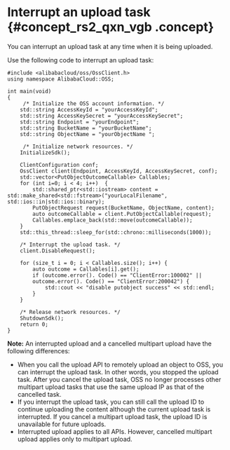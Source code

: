 # Interrupt an upload task {#concept_rs2_qxn_vgb .concept}

You can interrupt an upload task at any time when it is being uploaded.

Use the following code to interrupt an upload task:

```
#include <alibabacloud/oss/OssClient.h>
using namespace AlibabaCloud::OSS;

int main(void)
{
     /* Initialize the OSS account information. */
    std::string AccessKeyId = "yourAccessKeyId";
    std::string AccessKeySecret = "yourAccessKeySecret";
    std::string Endpoint = "yourEndpoint";
    std::string BucketName = "yourBucketName";
    std::string ObjectName = "yourObjectName ";

     /* Initialize network resources. */
    InitializeSdk();

    ClientConfiguration conf;
    OssClient client(Endpoint, AccessKeyId, AccessKeySecret, conf);
    std::vector<PutObjectOutcomeCallable> Callables;
    for (int i=0; i < 4; i++)  {  
        std::shared_ptr<std::iostream> content = std::make_shared<std::fstream>("yourLocalFilename", std::ios::in|std::ios::binary);
        PutObjectRequest request(BucketName, ObjectName, content);
        auto outcomeCallable = client.PutObjectCallable(request);
        Callables.emplace_back(std::move(outcomeCallable));
    }
    std::this_thread::sleep_for(std::chrono::milliseconds(1000));
  
    /* Interrupt the upload task. */
    client.DisableRequest();

    for (size_t i = 0; i < Callables.size(); i++) {
        auto outcome = Callables[i].get();
        if (outcome.error(). Code() == "ClientError:100002" ||
        outcome.error(). Code() == "ClientError:200042") {
            std::cout << "disable putobject success" << std::endl;
        }
    }

    /* Release network resources. */
    ShutdownSdk();
    return 0;
}
```

**Note:** An interrupted upload and a cancelled multipart upload have the following differences:

-   When you call the upload API to remotely upload an object to OSS, you can interrupt the upload task. In other words, you stopped the upload task. After you cancel the upload task, OSS no longer processes other multipart upload tasks that use the same upload IP as that of the cancelled task.
-   If you interrupt the upload task, you can still call the upload ID to continue uploading the content although the current upload task is interrupted. If you cancel a multipart upload task, the upload ID is unavailable for future uploads.
-   Interrupted upload applies to all APIs. However, cancelled multipart upload applies only to multipart upload.

